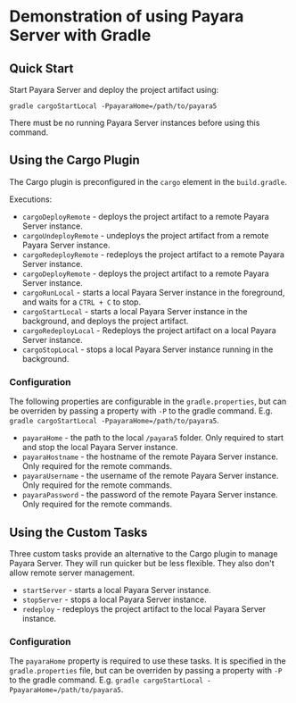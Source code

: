 # Demonstration of using Payara Server with Gradle

## Quick Start

Start Payara Server and deploy the project artifact using:

~~~
gradle cargoStartLocal -PpayaraHome=/path/to/payara5
~~~

There must be no running Payara Server instances before using this command.

## Using the Cargo Plugin

The Cargo plugin is preconfigured in the `cargo` element in the `build.gradle`.

Executions:
 - `cargoDeployRemote` - deploys the project artifact to a remote Payara Server instance.
 - `cargoUndeployRemote` - undeploys the project artifact from a remote Payara Server instance.
 - `cargoRedeployRemote` - redeploys the project artifact to a remote Payara Server instance.
 - `cargoDeployRemote` - deploys the project artifact to a remote Payara Server instance.
 - `cargoRunLocal` - starts a local Payara Server instance in the foreground, and waits for a `CTRL + C` to stop.
 - `cargoStartLocal` - starts a local Payara Server instance in the background, and deploys the project artifact.
 - `cargoRedeployLocal` - Redeploys the project artifact on a local Payara Server instance.
 - `cargoStopLocal` - stops a local Payara Server instance running in the background.

### Configuration
The following properties are configurable in the `gradle.properties`, but can be overriden by passing a property with `-P` to the gradle command. E.g. `gradle cargoStartLocal -PpayaraHome=/path/to/payara5`.

- `payaraHome` - the path to the local `/payara5` folder. Only required to start and stop the local Payara Server instance.
- `payaraHostname` - the hostname of the remote Payara Server instance. Only required for the remote commands.
- `payaraUsername` - the username of the remote Payara Server instance. Only required for the remote commands.
- `payaraPassword` - the password of the remote Payara Server instance. Only required for the remote commands.

## Using the Custom Tasks

Three custom tasks provide an alternative to the Cargo plugin to manage Payara Server. They will run quicker but be less flexible. They also don't allow remote server management.

- `startServer` - starts a local Payara Server instance.
- `stopServer` - stops a local Payara Server instance.
- `redeploy` - redeploys the project artifact to the local Payara Server instance.

### Configuration

The `payaraHome` property is required to use these tasks. It is specified in the `gradle.properties` file, but can be overriden by passing a property with `-P` to the gradle command. E.g. `gradle cargoStartLocal -PpayaraHome=/path/to/payara5`.